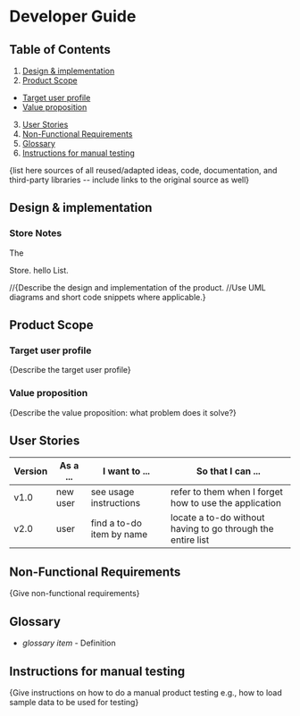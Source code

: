 # Developer Guide

## Table of Contents
1. [Design & implementation](#design-&-implementation)
2. [Product Scope](#product-scope)
- [Target user profile](#target-user-profile)
- [Value proposition](#value-proposition)
3. [User Stories](#user-stories)
4. [Non-Functional Requirements](#non-functional-requirements)
5. [Glossary](#glossary)
6. [Instructions for manual testing](#instructions-for-manual-testing)

{list here sources of all reused/adapted ideas, code, documentation, and third-party libraries -- include links to the original source as well}


## Design & implementation
### Store Notes
The 

Store. hello
List.





//{Describe the design and implementation of the product. 
//Use UML diagrams and short code snippets where applicable.}


## Product Scope
### Target user profile

{Describe the target user profile}

### Value proposition

{Describe the value proposition: what problem does it solve?}

## User Stories

|Version| As a ... | I want to ... | So that I can ...|
|--------|----------|---------------|------------------|
|v1.0|new user|see usage instructions|refer to them when I forget how to use the application|
|v2.0|user|find a to-do item by name|locate a to-do without having to go through the entire list|

## Non-Functional Requirements

{Give non-functional requirements}

## Glossary

* *glossary item* - Definition

## Instructions for manual testing

{Give instructions on how to do a manual product testing e.g., how to load sample data to be used for testing}
